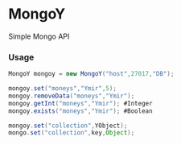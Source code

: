 # MongoY
Simple Mongo API

### Usage

```JAVA
MongoY mongoy = new MongoY("host",27017,"DB");

mongoy.set("moneys","Ymir",5);
mongoy.removeData("moneys","Ymir");
mongoy.getInt("moneys","Ymir"); #Integer
mongoy.exists("moneys","Ymir"); #Boolean
```
```JAVA
mongoy.set("collection",YObject);
mongo.set("collection",key,Object);
```

